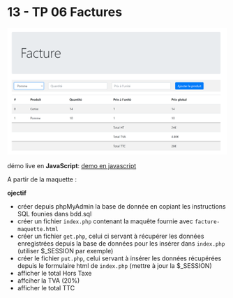 # 13 - TP 06 Factures

![module-13](../img/tp13.png)

démo live en **JavaScript**:
[demo en javascript](https://seven-valley.github.io/formation-php-mai-2024/web/tp13/)

A partir de la maquette :

**ojectif**

- créer depuis phpMyAdmin la base de donnée en copiant les instructions SQL founies dans bdd.sql
- créer un fichier `index.php` contenant la maquête fournie avec `facture-maquette.html`
- créer un fichier `get.php`, celui ci servant à récupérer les données enregistrées depuis la base de données pour les insérer dans `index.php` (utiliser $\_SESSION par exemple)
- créer le fichier `put.php`, celui servant à insérer les données récupérées depuis le formulaire html de `index.php` (mettre à jour la $\_SESSION)
- afficher le total Hors Taxe
- affciher la TVA (20%)
- afficher le total TTC
